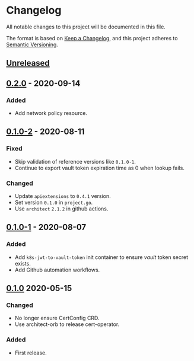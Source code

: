 # Changelog

All notable changes to this project will be documented in this file.

The format is based on [Keep a Changelog](https://keepachangelog.com/en/1.0.0/),
and this project adheres to [Semantic Versioning](https://semver.org/spec/v2.0.0.html).

## [Unreleased]

## [0.2.0] - 2020-09-14

### Added

- Add network policy resource.

## [0.1.0-2] - 2020-08-11

### Fixed

- Skip validation of reference versions like `0.1.0-1`.
- Continue to export vault token expiration time as 0 when lookup fails.

### Changed

- Update `apiextensions` to `0.4.1` version.
- Set version `0.1.0` in `project.go`.
- Use `architect` `2.1.2` in github actions.

## [0.1.0-1] - 2020-08-07

### Added

- Add `k8s-jwt-to-vault-token` init container to ensure *vault* token secret exists.
- Add Github automation workflows.

## [0.1.0] 2020-05-15

### Changed

- No longer ensure CertConfig CRD.
- Use architect-orb to release cert-operator.

### Added

- First release.

[Unreleased]: https://github.com/giantswarm/cert-operator/compare/v0.2.0...HEAD
[0.2.0]: https://github.com/giantswarm/cert-operator/compare/v0.1.0-2...v0.2.0
[0.1.0-2]: https://github.com/giantswarm/cert-operator/compare/v0.1.0-1...v0.1.0-2
[0.1.0-1]: https://github.com/giantswarm/cert-operator/compare/v0.1.0...v0.1.0-1
[0.1.0]: https://github.com/giantswarm/cert-operator/releases/tag/v0.1.0
